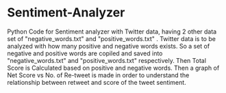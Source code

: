 # Sentiment-Analyzer
Python Code for Sentiment analyzer with Twitter data, having 2 other data set of "negative_words.txt" and "positive_words.txt" .
Twitter data is to be analyzed with how many positive and negative words exists. 
So a set of negative and positive words are copiled and saved into "negative_words.txt" and "positive_words.txt" respectively.
Then Total Score is Calculated based on positive and negative words.
Then a graph of Net Score vs No. of Re-tweet is made in order to understand the relationship between retweet and score of the tweet sentiment.
